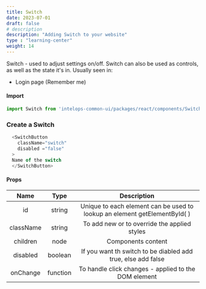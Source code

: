 ```yaml
---
title: Switch
date: 2023-07-01
draft: false
# description
description: "Adding Switch to your website"
type : "learning-center"
weight: 14
---
```


Switch - used to adjust settings on/off. Switch can also be used as controls, as well as the state it's in. Usually seen in:
- Login page (Remember me)


#### Import 
```js
import Switch from 'intelops-common-ui/packages/react/components/Switch/src';
```

### Create a Switch
```js
  <SwitchButton
    className="switch"
    disabled ="false"
  >
  Name of the switch 
  </SwitchButton>
```

#### Props

| **Name**    |  **Type**   |**Description**       |
| :----:      |    :----:   |    :----:            |
| id          | string      | Unique to each element can be used to lookup an element getElementById( ) |
| className   | string      | To add new or to override the applied styles |
| children    | node        | Components content   |
| disabled    | boolean     | If you want th switch to be diabled add true, else add false |
| onChange     | function    | To handle click  changes - applied to the DOM element |

